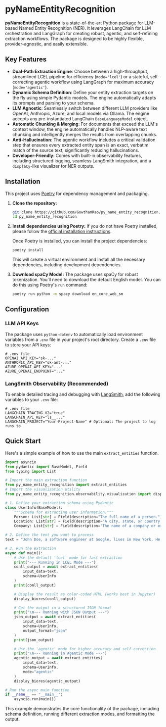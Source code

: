 # pyNameEntityRecognition

**pyNameEntityRecognition** is a state-of-the-art Python package for LLM-based Named Entity Recognition (NER). It leverages LangChain for LLM orchestration and LangGraph for creating robust, agentic, and self-refining extraction workflows. The package is designed to be highly flexible, provider-agnostic, and easily extensible.

## Key Features

- **Dual-Path Extraction Engine**: Choose between a high-throughput, streamlined LCEL pipeline for efficiency (`mode='lcel'`) or a stateful, self-correcting agentic workflow using LangGraph for maximum accuracy (`mode='agentic'`).
- **Dynamic Schema Definition**: Define your entity extraction targets on the fly using simple Pydantic models. The engine automatically adapts its prompts and parsing to your schema.
- **LLM Agnostic**: Seamlessly switch between different LLM providers like OpenAI, Anthropic, Azure, and local models via Ollama. The engine accepts any pre-instantiated LangChain `BaseLanguageModel` object.
- **Automatic Chunking & Merging**: For documents that exceed the LLM's context window, the engine automatically handles NLP-aware text chunking and intelligently merges the results from overlapping chunks.
- **Anti-Hallucination**: The agentic workflow includes a critical validation step that ensures every extracted entity span is an exact, verbatim match of the source text, significantly reducing hallucinations.
- **Developer-Friendly**: Comes with built-in observability features, including structured logging, seamless LangSmith integration, and a `displaCy`-like visualizer for NER outputs.

## Installation

This project uses [Poetry](https://python-poetry.org/) for dependency management and packaging.

1.  **Clone the repository:**
    ```bash
    git clone https://github.com/GowthamRao/py_name_entity_recognition.git
    cd py_name_entity_recognition
    ```

2.  **Install dependencies using Poetry:**
    If you do not have Poetry installed, please follow the [official installation instructions](https://python-poetry.org/docs/#installation).

    Once Poetry is installed, you can install the project dependencies:
    ```bash
    poetry install
    ```
    This will create a virtual environment and install all the necessary dependencies, including development dependencies.

3.  **Download spaCy Model:**
    The package uses spaCy for robust tokenization. You'll need to download the default English model. You can do this using Poetry's `run` command:
    ```bash
    poetry run python -m spacy download en_core_web_sm
    ```

## Configuration

### LLM API Keys

The package uses `python-dotenv` to automatically load environment variables from a `.env` file in your project's root directory. Create a `.env` file to store your API keys:

```
# .env file
OPENAI_API_KEY="sk-..."
ANTHROPIC_API_KEY="sk-ant-..."
AZURE_OPENAI_API_KEY="..."
AZURE_OPENAI_ENDPOINT="..."
```

### LangSmith Observability (Recommended)

To enable detailed tracing and debugging with [LangSmith](https://www.langchain.com/langsmith), add the following variables to your `.env` file:

```
# .env file
LANGCHAIN_TRACING_V2="true"
LANGCHAIN_API_KEY="ls__..."
LANGCHAIN_PROJECT="Your-Project-Name" # Optional: The project to log runs to
```

## Quick Start

Here's a simple example of how to use the main `extract_entities` function.

```python
import asyncio
from pydantic import BaseModel, Field
from typing import List

# Import the main extraction function
from py_name_entity_recognition import extract_entities
# Import the visualization utility
from py_name_entity_recognition.observability.visualization import display_biores

# 1. Define your extraction schema using Pydantic
class UserInfo(BaseModel):
    """Schema for extracting user information."""
    Person: List[str] = Field(description="The full name of a person.")
    Location: List[str] = Field(description="A city, state, or country.")
    Company: List[str] = Field(description="The name of a company or organization.")

# 2. Define the text you want to process
text = "John Doe, a software engineer at Google, lives in New York. He is meeting with Jane Smith from Microsoft tomorrow."

# 3. Run the extraction
async def main():
    # Use the default 'lcel' mode for fast extraction
    print("--- Running in LCEL Mode ---")
    conll_output = await extract_entities(
        input_data=text,
        schema=UserInfo
    )
    print(conll_output)

    # Display the result as color-coded HTML (works best in Jupyter)
    display_biores(conll_output)

    # Get the output in a structured JSON format
    print("\n--- Running with JSON Output ---")
    json_output = await extract_entities(
        input_data=text,
        schema=UserInfo,
        output_format="json"
    )
    print(json_output)

    # Use the 'agentic' mode for higher accuracy and self-correction
    print("\n--- Running in Agentic Mode ---")
    agentic_output = await extract_entities(
        input_data=text,
        schema=UserInfo,
        mode="agentic"
    )
    display_biores(agentic_output)

# Run the async main function
if __name__ == "__main__":
    asyncio.run(main())
```

This example demonstrates the core functionality of the package, including schema definition, running different extraction modes, and formatting the output.

